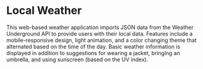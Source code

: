 # Local Weather
This web-based weather application imports JSON data from the Weather Underground API to provide users with their local data. Features include a mobile-responsive design, light animation, and a color changing theme that alternated based on the time of the day. Basic weather information is displayed in addition to suggestions for wearing a jacket, bringing an umbrella, and using sunscreen (based on the UV index).
